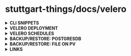 # stuttgart-things/docs/velero

<details><summary><b>CLI SNIPPETS</b></summary>

```bash
velero backup-location get
velero backup create metricbeat --include-namespaces metricbeat
velero restore create nginx --from-backup nginx-backup5
kubectl get volumesnapshotlocations.velero.io -A
kubectl delete volumesnapshotlocation artifacts -n velero
```

</details>

<details><summary><b>VELERO DEPLOYMENT</b></summary>

```bash
helm repo add tanzu https://vmware-tanzu.github.io/helm-charts
helm repo update
````

```bash
INGRESS_HOSTNAME_MINIO: artifacts
INGRESS_DOMAIN_MINIO: texas.sthings-vsphere.labul.sva.de
MINIO_ADMIN_USER=sthings
MINIO_ADMIN_PASSWORD=<SECRET>
CA_BUNDLE=<CA_BUNDLE>

cat <<EOF > velero.yaml
deployNodeAgent: true
credentials:
  useSecret: true
  name: minio
  secretContents:
    cloud: |
      [default]
      aws_access_key_id=${MINIO_ADMIN_USER}
      aws_secret_access_key=${MINIO_ADMIN_PASSWORD}
configuration:
  features: EnableCSI
  backupStorageLocation:
    - name: default
      provider: aws
      bucket: velero
      default: true
      caCert: ${CA_BUNDLE}
      config:
        region: minio
        s3ForcePathStyle: true
        s3Url: https://${INGRESS_HOSTNAME_MINIO}.${INGRESS_DOMAIN_MINIO}
        publicUrl: https://${INGRESS_HOSTNAME_MINIO}.${INGRESS_DOMAIN_MINIO}
  volumeSnapshotLocation:
    - name: artifacts
      provider: aws
      bucket: velero
      default: true
      caCert: ${CA_BUNDLE}
      config:
        region: minio
        s3ForcePathStyle: true
        s3Url: https://${INGRESS_HOSTNAME_MINIO}.${INGRESS_DOMAIN_MINIO}
        publicUrl: https://${INGRESS_HOSTNAME_MINIO}.${INGRESS_DOMAIN_MINIO}
initContainers:
  - name: velero-plugin-for-aws
    image: velero/velero-plugin-for-aws:v1.9.0
    volumeMounts:
      - mountPath: /target
        name: plugins
EOF
```

```bash
helm upgrade --install velero tanzu/velero --version 5.4.1 --values velero.yaml -n velero --create-namespace
```

</details>

<details><summary><b>VELERO SCHEDULES</b></summary>

### Create scheduled postgres backup /w velero every day at 4am retention for 72h

`velero schedule create pgsched --schedule="0 4 * * *" --include-namespaces postgres --ttl 72h`

```bash
velero schedule get
NAME      STATUS    CREATED                         SCHEDULE    BACKUP TTL   LAST BACKUP   SELECTOR   PAUSED
pgsched   Enabled   2024-03-05 10:35:06 +0100 CET   0 4 * * *   72h0m0s      n/a           <none>     false
```

### Create Ad Hoc backup from schedule

`velero backup create --from-schedule pgsched`

### Check backups

```bash
velero backup get
NAME                     STATUS      ERRORS   WARNINGS   CREATED                         EXPIRES   STORAGE LOCATION   SELECTOR
pgsched-20240305093755   Completed   0        0          2024-03-05 10:37:55 +0100 CET   2d        default            <none>
```

### finding, after test backups were created every 5min and thus the expired backups start to stack
> **_From official documentation:_** https://velero.io/docs/v1.9/how-velero-works/  
> The effects of expiration are not applied immediately, they are applied when the gc-controller runs its reconciliation loop every hour.

</details>

<details><summary><b>BACKUP/RESTORE: POSTGRESDB</b></summary>

### DEPLOY PostgresDB

```bash
helm repo add bitnami https://charts.bitnami.com/bitnami
helm repo update

cat <<EOF > postgres-velero.yaml

POSTGRES_PASSWORD=<SECRET>

primary:
  extraVolumes:
  - name: backup
    emptyDir: {}
  extraVolumeMounts:
  - name: backup
    mountPath: /scratch
  persistence:
    storageClass: 56-nfs-sc

  podAnnotations:
    backup.velero.io/backup-volumes: backup
    pre.hook.backup.velero.io/timeout: 5m
    pre.hook.restore.velero.io/timeout: 5m
    post.hook.restore.velero.io/command: '["/bin/bash", "-c", "sleep 1m && PGPASSWORD=${POSTGRES_PASSWORD} \
        pg_restore -U postgres -d postgres --clean < /scratch/backup.psql"]'
    pre.hook.backup.velero.io/command: '["/bin/bash", "-c", "export PGPASSWORD=${POSTGRES_PASSWORD} \
        && sleep 1m && pg_dump -U postgres -d postgres -F c -f /scratch/backup.psql"]'
EOF

helm upgrade --install postgresql bitnami/postgresql -n postgres --values postgres-velero.yaml --version 14.2.3
```

### CREATE TESTDATA ON PostgresDB

```bash
# GET THE POSTGRES PASSWORD ON YOUR LOCAL ENV
export POSTGRES_PASSWORD=$(kubectl get secret --namespace postgres postgresql -o jsonpath="{.data.postgres-password}" | base64 -d)

# RUN A POSTGRES CLIENT IN THE NAMESPACE
kubectl run postgresql-client --rm --tty -i --restart='Never' \
--namespace postgres --image docker.io/bitnami/postgresql:16.2.0-debian-12-r5 \
--env="PGPASSWORD=$POSTGRES_PASSWORD" --command \
-- psql --host postgresql postgres -d postgres -p 5432

# CREATE A TABLE
CREATE TABLE phonebook(phone VARCHAR(32), firstname VARCHAR(32), lastname VARCHAR(32), address VARCHAR(64));

# List the databases
\l, \l+

# List tables in the current database
\dt, \dt+

# INSERT TEST DATA
INSERT INTO phonebook(phone, firstname, lastname, address) VALUES('+1 123 456 7890', 'John', 'Doe', 'North America');

# TEST QUERY
SELECT * FROM phonebook ORDER BY lastname;
```

### CREATE BACKUP

```bash
velero backup create pgb18-restic --include-namespaces postgres --wait
```

### SIMULATE DISASTER

```bash
kubectl delete ns postgres
```

### RESTORE BACKUP

```bash
velero restore create pgb18 --from-backup pgb18-restic --namespace-mappings postgres:new5

export POSTGRES_PASSWORD=$(kubectl get secret --namespace new5 postgresql -o jsonpath="{.data.postgres-password}" | base64 -d)

kubectl run postgresql-client --rm --tty -i --restart='Never' --namespace new5 --image docker.io/bitnami/postgresql:16.2.0-debian-12-r5 --env="PGPASSWORD=$POSTGRES_PASSWORD" --command -- psql --host postgresql -U postgres -d postgres -p 5432

SELECT * FROM phonebook ORDER BY lastname;
```

</details>

<details><summary><b>BACKUP/RESTORE: FILE ON PV</b></summary>

### CREATE POD /W VOLUME
```bash
---
apiVersion: v1
kind: Namespace
metadata:
  name: csi-app
---
kind: Pod
apiVersion: v1
metadata:
  namespace: csi-app
  name: csi-nginx
spec:
  nodeSelector:
    kubernetes.io/os: linux
  containers:
    - image: nginx
      name: nginx
      command: [ "sleep", "1000000" ]
      volumeMounts:
        - name: nfsdisk01
          mountPath: "/mnt/nfsdisk"
  volumes:
    - name: nfsdisk01
      persistentVolumeClaim:
        claimName: pvc-nfsdisk
---
apiVersion: v1
kind: PersistentVolumeClaim
metadata:
  namespace: csi-app
  name: pvc-nfsdisk
spec:
  accessModes:
    - ReadWriteOnce
  resources:
    requests:
      storage: 10Mi
  storageClassName: 56-nfs-sc
```

### CREATE TESTDATA ON VOLUME

```bash
kubectl -n csi-app exec -ti csi-nginx -- bash -c 'echo -n "Hello from Velero!" >> /mnt/nfsdisk/hello'
```

### CREATE BACKUP

```bash
velero backup create csi-backup --include-namespaces csi-app --wait
```

### SIMULATE DISASTER

```bash
kubectl delete ns csi-app
```

### RESTORE BACKUP

```bash
velero restore create csi-restore --from-backup csi-backup
kubectl -n csi-app exec -ti csi-nginx -- bash -c 'cat /mnt/nfsdisk/hello'
```

</details>

<details><summary><b>LINKS</b></summary>

[raspi-longhorn-velero](https://picluster.ricsanfre.com/docs/backup)
[postgresql-velero](https://www.ntchosting.com/encyclopedia/databases/postgresql)
[velero-backup-hooks](https://velero.io/docs/v1.10/backup-hooks)
[tanzu-nginx-app](https://github.com/vmware-tanzu/velero/blob/main/examples/nginx-app/with-pv.yaml)

</details>
